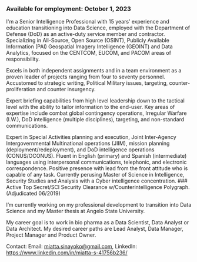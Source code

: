 ### Available for employment: October 1, 2023



I'm a Senior Intelligence Professional with 15 years’ experience and education transitioning into Data Science, employed with the Department of Defense (DoD) as an active-duty service member and contractor. 
Specializing in All-Source, Open Source (OSINT), Publicly Available Information (PAI) Geospatial Imagery Intelligence (GEOINT) and Data Analytics, focused on the CENTCOM, EUCOM, and PACOM areas of responsibility. 

Excels in both independent assignments and in a team environment as a proven leader of projects ranging from four to seventy personnel. Accustomed to strategic writing, Political Military issues, targeting, counter-proliferation and counter insurgency.

Expert briefing capabilities from high level leadership down to the tactical level with the ability to tailor information to the end-user. Key areas of expertise include combat global contingency operations, Irregular Warfare (I.W.), DoD intelligence (multiple disciplines), targeting, and non-standard communications. 

Expert in Special Activities planning and execution, Joint Inter-Agency Intergovernmental Multinational operations (JIIM), mission planning (deployment/redeployment), and DoD intelligence operations (CONUS/OCONUS). Fluent in English (primary) and Spanish (intermediate) languages using interpersonal communications, telephonic, and electronic correspondence. Positive presence with lead from the front attitude who is capable of any task. Currently perusing Master of Science in Intelligence, Security Studies and Analysis with a Cyber intelligence concentration. ### Active Top Secret/SCI Security Clearance w/Counterintelligence Polygraph. (Adjudicated 06/2019)

I’m currently working on my professional development to transition into Data Science and my Master thesis at Angelo State University.

My career goal is to work in bio pharma as a Data Scientist, Data Analyst or Data Architect. My desired career paths are Lead Analyst, Data Manager, Project Manager and Product Owner.


Contact: Email: miatta.sinayoko@gmail.com, LinkedIn: https://www.linkedin.com/in/miatta-s-41756b236/ 
